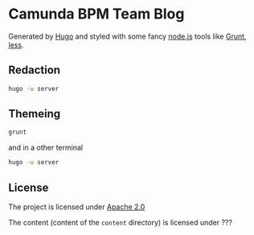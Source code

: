 # Camunda BPM Team Blog

Generated by [Hugo][hugo] and styled with some fancy [node.js][nodejs] tools like [Grunt][grunt], [less][less].

## Redaction

```sh
hugo -w server
```

## Themeing

```sh
grunt
```

and in a other terminal

```sh
hugo -w server
```

## License

The project is licensed under [Apache 2.0](./LICENSE)

The content (content of the `content` directory) is licensed under ???


[hugo]: http://gohugo.io
[nodejs]: http://nodejs.org
[grunt]: http://gruntjs.org
[less]: http://lesscss.org